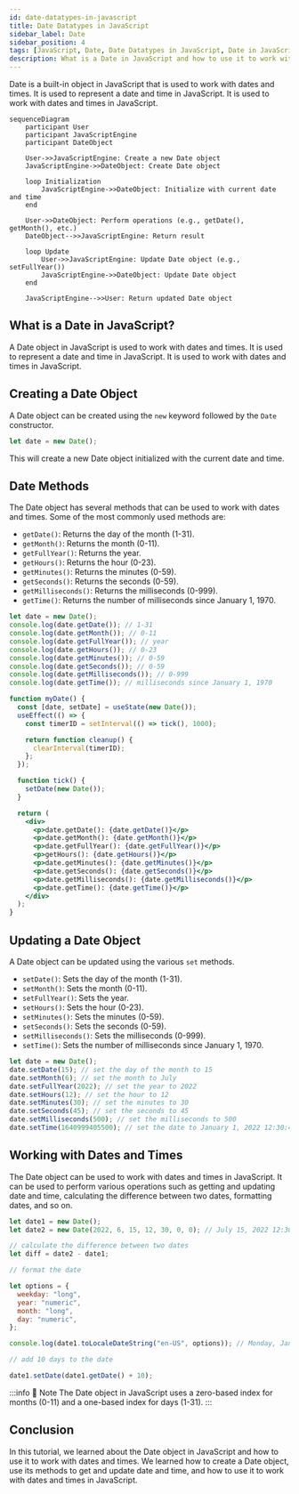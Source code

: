 ```yaml
---
id: date-datatypes-in-javascript
title: Date Datatypes in JavaScript
sidebar_label: Date
sidebar_position: 4
tags: [JavaScript, Date, Date Datatypes in JavaScript, Date in JavaScript, JavaScript Date, JavaScript Date Datatypes, JavaScript Date Object, JavaScript Date Methods, JavaScript Date Examples, JavaScript Date Tutorial, JavaScript Date and Time, JavaScript Date Format, JavaScript Date Operations, JavaScript Date Functions, JavaScript Date Properties, JavaScript Date Setters, JavaScript Date Getters, JavaScript Date Working with Dates and Times, JavaScript Date Difference, JavaScript Date Add Days, JavaScript Date Add Months, JavaScript Date Add Years, JavaScript Date Add Hours, JavaScript Date Add Minutes, JavaScript Date Add Seconds, JavaScript Date Add Milliseconds, JavaScript Date Add Time, JavaScript Date Format, JavaScript Date Format Examples, JavaScript Date Format Tutorial, JavaScript Date Format Options, JavaScript Date Format Locale, JavaScript Date Format Timezone, JavaScript Date Format Date, JavaScript Date Format Time, JavaScript Date Format Day, JavaScript Date Format Month, JavaScript Date Format Year, JavaScript Date Format Weekday, JavaScript Date Format Week, JavaScript Date Format Hour, JavaScript Date Format Minute, JavaScript Date Format Second, JavaScript Date Format Millisecond, JavaScript Date Format UTC, JavaScript Date Format Local, JavaScript Date Format ISO, JavaScript Date Format Short, JavaScript Date Format Medium, JavaScript Date Format Long, JavaScript Date Format Full, JavaScript Date Format Custom]
description: What is a Date in JavaScript and how to use it to work with dates and times.
---
```


Date is a built-in object in JavaScript that is used to work with dates and times. It is used to represent a date and time in JavaScript. It is used to work with dates and times in JavaScript.

```mermaid
sequenceDiagram
    participant User
    participant JavaScriptEngine
    participant DateObject

    User->>JavaScriptEngine: Create a new Date object
    JavaScriptEngine->>DateObject: Create Date object

    loop Initialization
        JavaScriptEngine->>DateObject: Initialize with current date and time
    end

    User->>DateObject: Perform operations (e.g., getDate(), getMonth(), etc.)
    DateObject-->>JavaScriptEngine: Return result

    loop Update
        User->>JavaScriptEngine: Update Date object (e.g., setFullYear())
        JavaScriptEngine->>DateObject: Update Date object
    end

    JavaScriptEngine-->>User: Return updated Date object
```

## What is a Date in JavaScript?

A Date object in JavaScript is used to work with dates and times. It is used to represent a date and time in JavaScript. It is used to work with dates and times in JavaScript.

## Creating a Date Object

A Date object can be created using the `new` keyword followed by the `Date` constructor.

```js title="Creating a Date object"
let date = new Date();
```

This will create a new Date object initialized with the current date and time.

## Date Methods

The Date object has several methods that can be used to work with dates and times. Some of the most commonly used methods are:

- `getDate()`: Returns the day of the month (1-31).
- `getMonth()`: Returns the month (0-11).
- `getFullYear()`: Returns the year.
- `getHours()`: Returns the hour (0-23).
- `getMinutes()`: Returns the minutes (0-59).
- `getSeconds()`: Returns the seconds (0-59).
- `getMilliseconds()`: Returns the milliseconds (0-999).
- `getTime()`: Returns the number of milliseconds since January 1, 1970.

```js title="Using Date methods"
let date = new Date();
console.log(date.getDate()); // 1-31
console.log(date.getMonth()); // 0-11
console.log(date.getFullYear()); // year
console.log(date.getHours()); // 0-23
console.log(date.getMinutes()); // 0-59
console.log(date.getSeconds()); // 0-59
console.log(date.getMilliseconds()); // 0-999
console.log(date.getTime()); // milliseconds since January 1, 1970
```

```jsx live
function myDate() {
  const [date, setDate] = useState(new Date());
  useEffect(() => {
    const timerID = setInterval(() => tick(), 1000);

    return function cleanup() {
      clearInterval(timerID);
    };
  });

  function tick() {
    setDate(new Date());
  }

  return (
    <div>
      <p>date.getDate(): {date.getDate()}</p>
      <p>date.getMonth(): {date.getMonth()}</p>
      <p>date.getFullYear(): {date.getFullYear()}</p>
      <p>getHours(): {date.getHours()}</p>
      <p>date.getMinutes(): {date.getMinutes()}</p>
      <p>date.getSeconds(): {date.getSeconds()}</p>
      <p>date.getMilliseconds(): {date.getMilliseconds()}</p>
      <p>date.getTime(): {date.getTime()}</p>
    </div>
  );
}
```

## Updating a Date Object

A Date object can be updated using the various `set` methods.

- `setDate()`: Sets the day of the month (1-31).
- `setMonth()`: Sets the month (0-11).
- `setFullYear()`: Sets the year.
- `setHours()`: Sets the hour (0-23).
- `setMinutes()`: Sets the minutes (0-59).
- `setSeconds()`: Sets the seconds (0-59).
- `setMilliseconds()`: Sets the milliseconds (0-999).
- `setTime()`: Sets the number of milliseconds since January 1, 1970.

```js title="Updating a Date object"
let date = new Date();
date.setDate(15); // set the day of the month to 15
date.setMonth(6); // set the month to July
date.setFullYear(2022); // set the year to 2022
date.setHours(12); // set the hour to 12
date.setMinutes(30); // set the minutes to 30
date.setSeconds(45); // set the seconds to 45
date.setMilliseconds(500); // set the milliseconds to 500
date.setTime(1640999405500); // set the date to January 1, 2022 12:30:45.500 PM
```

## Working with Dates and Times

The Date object can be used to work with dates and times in JavaScript. It can be used to perform various operations such as getting and updating date and time, calculating the difference between two dates, formatting dates, and so on.

```js title="Working with Dates and Times"
let date1 = new Date();
let date2 = new Date(2022, 6, 15, 12, 30, 0, 0); // July 15, 2022 12:30:00.000 PM

// calculate the difference between two dates
let diff = date2 - date1;

// format the date

let options = {
  weekday: "long",
  year: "numeric",
  month: "long",
  day: "numeric",
};

console.log(date1.toLocaleDateString("en-US", options)); // Monday, January 1, 2022

// add 10 days to the date

date1.setDate(date1.getDate() + 10);
```

:::info 📝 Note
The Date object in JavaScript uses a zero-based index for months (0-11) and a one-based index for days (1-31).
:::

## Conclusion

In this tutorial, we learned about the Date object in JavaScript and how to use it to work with dates and times. We learned how to create a Date object, use its methods to get and update date and time, and how to use it to work with dates and times in JavaScript.
